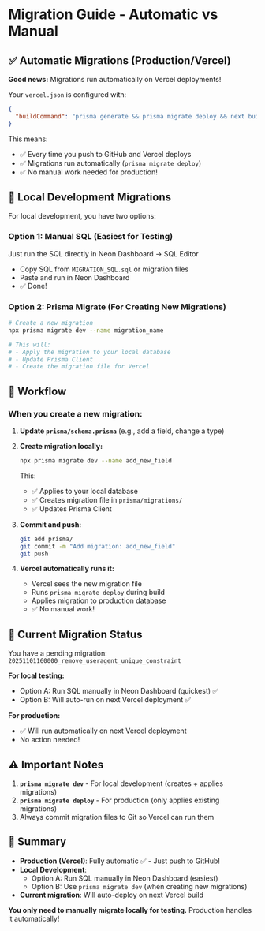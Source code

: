 # Migration Guide - Automatic vs Manual

## ✅ Automatic Migrations (Production/Vercel)

**Good news:** Migrations run automatically on Vercel deployments!

Your `vercel.json` is configured with:
```json
{
  "buildCommand": "prisma generate && prisma migrate deploy && next build"
}
```

This means:
- ✅ Every time you push to GitHub and Vercel deploys
- ✅ Migrations run automatically (`prisma migrate deploy`)
- ✅ No manual work needed for production!

## 📝 Local Development Migrations

For local development, you have two options:

### Option 1: Manual SQL (Easiest for Testing)
Just run the SQL directly in Neon Dashboard → SQL Editor
- Copy SQL from `MIGRATION_SQL.sql` or migration files
- Paste and run in Neon Dashboard
- ✅ Done!

### Option 2: Prisma Migrate (For Creating New Migrations)
```bash
# Create a new migration
npx prisma migrate dev --name migration_name

# This will:
# - Apply the migration to your local database
# - Update Prisma Client
# - Create the migration file for Vercel
```

## 🔄 Workflow

### When you create a new migration:

1. **Update `prisma/schema.prisma`** (e.g., add a field, change a type)

2. **Create migration locally:**
   ```bash
   npx prisma migrate dev --name add_new_field
   ```
   This:
   - ✅ Applies to your local database
   - ✅ Creates migration file in `prisma/migrations/`
   - ✅ Updates Prisma Client

3. **Commit and push:**
   ```bash
   git add prisma/
   git commit -m "Add migration: add_new_field"
   git push
   ```

4. **Vercel automatically runs it:**
   - Vercel sees the new migration file
   - Runs `prisma migrate deploy` during build
   - Applies migration to production database
   - ✅ No manual work!

## 🚨 Current Migration Status

You have a pending migration: `20251101160000_remove_useragent_unique_constraint`

**For local testing:**
- Option A: Run SQL manually in Neon Dashboard (quickest) ✅
- Option B: Will auto-run on next Vercel deployment ✅

**For production:**
- ✅ Will run automatically on next Vercel deployment
- No action needed!

## ⚠️ Important Notes

1. **`prisma migrate dev`** - For local development (creates + applies migrations)
2. **`prisma migrate deploy`** - For production (only applies existing migrations)
3. Always commit migration files to Git so Vercel can run them

## 🎯 Summary

- **Production (Vercel)**: Fully automatic ✅ - Just push to GitHub!
- **Local Development**: 
  - Option A: Run SQL manually in Neon Dashboard (easiest)
  - Option B: Use `prisma migrate dev` (when creating new migrations)
- **Current migration**: Will auto-deploy on next Vercel build

**You only need to manually migrate locally for testing.** Production handles it automatically!

